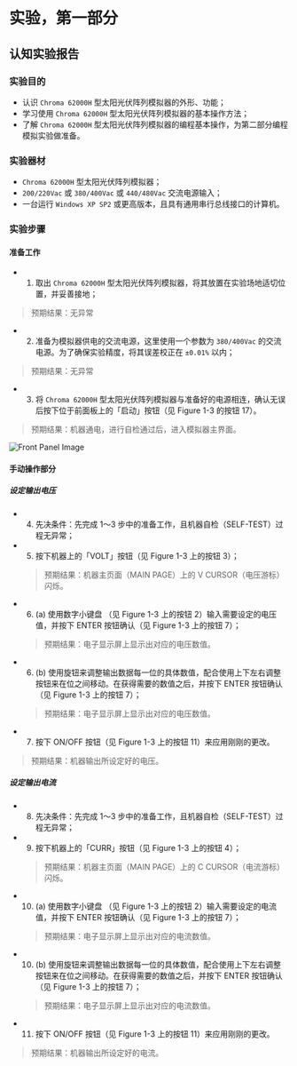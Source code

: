 # 实验，第一部分

## 认知实验报告

### 实验目的

* 认识 `Chroma 62000H` 型太阳光伏阵列模拟器的外形、功能；
* 学习使用 `Chroma 62000H` 型太阳光伏阵列模拟器的基本操作方法；
* 了解 `Chroma 62000H` 型太阳光伏阵列模拟器的编程基本操作，为第二部分编程模拟实验做准备。

### 实验器材

* `Chroma 62000H` 型太阳光伏阵列模拟器；
* `200/220Vac` 或 `380/400Vac` 或 `440/480Vac` 交流电源输入；
* 一台运行 `Windows XP SP2` 或更高版本，且具有通用串行总线接口的计算机。

### 实验步骤

#### 准备工作

* 1. 取出 `Chroma 62000H` 型太阳光伏阵列模拟器，将其放置在实验场地适切位置，并妥善接地；

> 预期结果：无异常

* 2. 准备为模拟器供电的交流电源，这里使用一个参数为 `380/400Vac` 的交流电源。为了确保实验精度，将其误差校正在 `±0.01%` 以内；

> 预期结果：无异常

* 3. 将 `Chroma 62000H` 型太阳光伏阵列模拟器与准备好的电源相连，确认无误后按下位于前面板上的「启动」按钮（见 Figure 1-3 的按钮 17）。

> 预期结果：机器通电，进行自检通过后，进入模拟器主界面。

![Front Panel Image](https://raw.githubusercontent.com/yuetsin/62000H-notes/master/imgs/image.1.png)

#### 手动操作部分

##### 设定输出电压

* 4. 先决条件：先完成 1～3 步中的准备工作，且机器自检（SELF-TEST）过程无异常；

* 5. 按下机器上的「VOLT」按钮（见 Figure 1-3 上的按钮 3）；
  
  > 预期结果：机器主页面（MAIN PAGE）上的 V CURSOR（电压游标）闪烁。

* 6. (a) 使用数字小键盘 （见 Figure 1-3 上的按钮 2）输入需要设定的电压值，并按下 ENTER 按钮确认（见 Figure 1-3 上的按钮 7）；
  
  > 预期结果：电子显示屏上显示出对应的电压数值。

* 6. (b) 使用旋钮来调整输出数据每一位的具体数值，配合使用上下左右调整按钮来在位之间移动。在获得需要的数值之后，并按下 ENTER 按钮确认（见 Figure 1-3 上的按钮 7）；
  
  > 预期结果：电子显示屏上显示出对应的电压数值。

* 7. 按下 ON/OFF 按钮（见 Figure 1-3 上的按钮 11）来应用刚刚的更改。

> 预期结果：机器输出所设定好的电压。

##### 设定输出电流

- 8. 先决条件：先完成 1～3 步中的准备工作，且机器自检（SELF-TEST）过程无异常；
- 9. 按下机器上的「CURR」按钮（见 Figure 1-3 上的按钮 4）；
  
  >  预期结果：机器主页面（MAIN PAGE）上的 C CURSOR（电流游标）闪烁。

- 10. (a) 使用数字小键盘 （见 Figure 1-3 上的按钮 2）输入需要设定的电流值，并按下 ENTER 按钮确认（见 Figure 1-3 上的按钮 7）；
  
  > 预期结果：电子显示屏上显示出对应的电流数值。

- 10. (b) 使用旋钮来调整输出数据每一位的具体数值，配合使用上下左右调整按钮来在位之间移动。在获得需要的数值之后，并按下 ENTER 按钮确认（见 Figure 1-3 上的按钮 7）；
  
  > 预期结果：电子显示屏上显示出对应的电流数值。
- 11. 按下 ON/OFF 按钮（见 Figure 1-3 上的按钮 11）来应用刚刚的更改。

> 预期结果：机器输出所设定好的电流。



